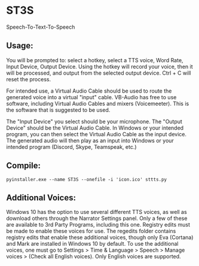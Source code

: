 # ST3S
Speech-To-Text-To-Speech

## Usage:
You will be prompted to: select a hotkey, select a TTS voice, Word Rate, Input Device, Output Device.
Using the hotkey will record your voice, then it will be processed, and output from the selected output device.
Ctrl + C will reset the process.

For intended use, a Virtual Audio Cable should be used to route the generated voice into a virtual "input" cable.
VB-Audio has free to use software, including Virtual Audio Cables and mixers (Voicemeeter). This is the software that is suggested to be used.

The "Input Device" you select should be your microphone.
The "Output Device" should be the Virtual Audio Cable.
In Windows or your intended program, you can then select the Virtual Audio Cable as the input device.
The generated audio will then play as an input into Windows or your intended program (Discord, Skype, Teamspeak, etc.)

## Compile:
``pyinstaller.exe --name ST3S --onefile -i 'icon.ico' sttts.py``

## Additional Voices:
Windows 10 has the option to use several different TTS voices, as well as download others through the Narrator Settings panel.
Only a few of these are available to 3rd Party Programs, including this one. Registry edits must be made to enable these voices for use.
The regedits folder contains registry edits that enable these additional voices, though only Eva (Cortana) and Mark are installed in Windows 10 by default.
To use the additional voices, one must go to Settings > Time & Language > Speech > Manage voices > (Check all English voices).
Only English voices are supported.
